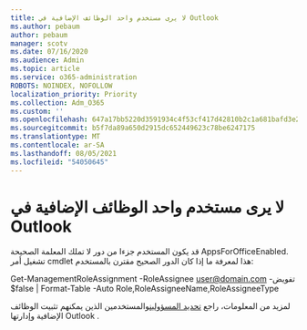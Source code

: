 ```yaml
---
title: لا يرى مستخدم واحد الوظائف الإضافية في Outlook
ms.author: pebaum
author: pebaum
manager: scotv
ms.date: 07/16/2020
ms.audience: Admin
ms.topic: article
ms.service: o365-administration
ROBOTS: NOINDEX, NOFOLLOW
localization_priority: Priority
ms.collection: Adm_O365
ms.custom: ''
ms.openlocfilehash: 647a17bb5220d3591934c4f53cf417d42810b2c1a681bafd3e2d703abbfcbc64
ms.sourcegitcommit: b5f7da89a650d2915dc652449623c78be6247175
ms.translationtype: MT
ms.contentlocale: ar-SA
ms.lasthandoff: 08/05/2021
ms.locfileid: "54050645"
---
```

# <a name="single-user-not-seeing-add-ins-in-outlook"></a>لا يرى مستخدم واحد الوظائف الإضافية في Outlook

قد يكون المستخدم جزءا من دور لا تملك المعلمة الصحيحة AppsForOfficeEnabled. تشغيل أمر cmdlet هذا لمعرفة ما إذا كان الدور الصحيح مقترن بالمستخدم:

Get-ManagementRoleAssignment -RoleAssignee user@domain.com -تفويض $false | Format-Table -Auto Role,RoleAssigneeName,RoleAssigneeType

لمزيد من المعلومات، راجع [تحديد المسؤولين](https://docs.microsoft.com/exchange/clients-and-mobile-in-exchange-online/add-ins-for-outlook/specify-who-can-install-and-manage-add-ins)والمستخدمين الذين يمكنهم تثبيت الوظائف الإضافية وإدارتها Outlook .
